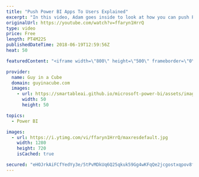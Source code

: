 ```yaml
---
title: "Push Power BI Apps To Users Explained"
excerpt: "In this video, Adam goes inside to look at how you can push Power BI apps to users. The Power BI apps may not show up right away and Adam explains why.  LET'S CONNECT!  Guy in a Cube -- https://guyinacube.com -- http://twitter.com/guyinacube -- http://www.facebook.com/guyinacube -- Snapchat - guyinacube"
originalUrl: https://youtube.com/watch?v=ffaryn1HrrQ
type: video
price: Free
length: PT4M22S
publishedDateTime: 2018-06-19T12:59:56Z
heat: 50

featuredContent: "<iframe width=\"800\" height=\"500\" frameborder=\"0\" src=\"https://www.youtube.com/embed/ffaryn1HrrQ\" allow=\"accelerometer; autoplay; encrypted-media; gyroscope; picture-in-picture\" allowfullscreen></iframe>"

provider:
  name: Guy in a Cube
  domain: guyinacube.com
  images:
    - url: https://smartableai.github.io/microsoft-power-bi/assets/images/organizations/guyinacube.com-50x50.jpg
      width: 50
      height: 50

topics:
  - Power BI

images:
  - url: https://i.ytimg.com/vi/ffaryn1HrrQ/maxresdefault.jpg
    width: 1280
    height: 720
    isCached: true

secured: "eHOJrkAiFCfYedYy3e/5tPvMDkUq6Q25qkuk59Gg4wKFqQe2jcgostxqpov8fKEgvqajnRLT/EUdxbCjR+61rHrqxMJxZyxvhMA2kr+kzGn0dfDQq0yVvCWNH8+eBMyC0pYuqbN+0yEQSpY29xwqOGS6Oy2yi8sVyyJA1ynLyRMyE/eNpLxHWXICTBX/cqP43QTE1nMZ9SkdFAvGbwRyYx27YvoMdFkPt1UHkU4MMizgQlVIkC4fWAuo3H8nqTNNWCZ5GoLIz2TnRIEDbAlv7T2GAzLKRzfZlA0ftytnVxa/CJ6L4YP+BVLbOPXbQW/3pKs6ArY6oiO4ahZMbwdVGUOC2zS/q3ZGoVrvml7k1Vyu8p4l1qB9JdyBRLvKLJABY56605pMulUcuzmtLv/HwQdBfijuSCIjLM2+ZGDdJjk=;T7nUCfxBDJIzPAc1uniO4w=="
---
```


